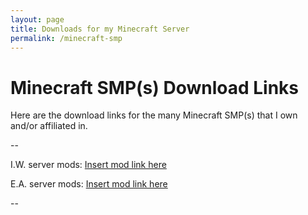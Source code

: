 ```yaml
---
layout: page
title: Downloads for my Minecraft Server
permalink: /minecraft-smp
---
```

# Minecraft SMP(s) Download Links
Here are the download links for the many Minecraft SMP(s) that I own and/or affiliated in.

--

I.W. server mods: [Insert mod link here](https://www.example.com)

E.A. server mods: [Insert mod link here](https://www.example.com)

--
